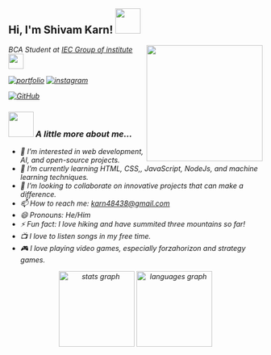 <h2> Hi, I'm Shivam Karn! <img src="https://media.giphy.com/media/mGcNjsfWAjY5AEZNw6/giphy.gif" width="50"></h2>
<img align='right' src="https://media.giphy.com/media/fha1cv4Le2lVRXXJsc/giphy.gif?cid=ecf05e47img5vpst86pk43ey6rufm1azq9damy0l62bgt7j5&ep=v1_gifs_search&rid=giphy.gif&ct=g" width="230">
<p><em>BCA Student at <a href="https://www.iec.edu.in//">IEC Group of institute</a><img src="https://media.giphy.com/media/fYSnHlufseco8Fh93Z/giphy.gif" width="30"></br>

[![portfolio](https://img.shields.io/badge/my_portfolio-000?style=for-the-badge&logo=ko-fi&logoColor=white)]()
[![instagram](https://img.shields.io/badge/instagram-fe02bf?style=for-the-badge&logo=instagram&logoColor=white)]([https://www.instagram.com/_@shivamkarn_kayastha/](https://www.instagram.com/))

[![GitHub](https://img.shields.io/badge/Github-000?style=for-the-badge&logo=github&logoColor=white)](https://github.com/Skarn-2006)


### <img src="https://media.giphy.com/media/VgCDAzcKvsR6OM0uWg/giphy.gif" width="50"> A little more about me...  
- 👀 I’m interested in web development, AI, and open-source projects.
- 🌱 I’m currently learning HTML, CSS,, JavaScript, NodeJs, and machine learning techniques.
- 💞 I’m looking to collaborate on innovative projects that can make a difference.
- 📫 How to reach me: [karn48438@gmail.com](karn48438@gmail.com)
- 😄 Pronouns: He/Him
- ⚡ Fun fact: I love hiking and have summited three mountains so far!
- 📺 I love to listen songs in my free time.
- 🎮 I love playing video games, especially forzahorizon and strategy games.

<div align="center">
  <img src="https://github-readme-stats.vercel.app/api?username=Skarn-2006&hide_title=false&hide_rank=false&show_icons=true&include_all_commits=true&count_private=true&disable_animations=false&theme=dracula&locale=en&hide_border=false&order=1" height="150" alt="stats graph"  />
  <img src="https://github-readme-stats.vercel.app/api/top-langs?username=Skarn-2006&locale=en&hide_title=false&layout=compact&card_width=320&langs_count=5&theme=dracula&hide_border=false&order=2" height="150" alt="languages graph"  />
</div>

###
